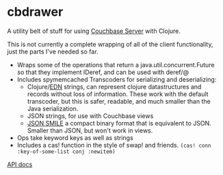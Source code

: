 # cbdrawer

A utility belt of stuff for using [Couchbase Server](http://couchbase.com/) with Clojure.

This is not currently a complete wrapping of all of the client functionality, just the parts I've needed so far.

 * Wraps some of the operations that return a java.util.concurrent.Future so that they implement IDeref, and can be used with deref/@
 * Includes spymemcached Transcoders for serializing and deserializing:
    * Clojure/[EDN](http://edn-format.org) strings, can represent clojure datastructures and records without loss of information. These work with the default transcoder, but this is safer, readable, and much smaller than the Java serialization.
    * JSON strings, for use with Couchbase views
    * [JSON SMILE](http://wiki.fasterxml.com/SmileFormat) a compact binary format that is equivalent to JSON. Smaller than JSON, but won't work in views.
 * Ops take keyword keys as well as strings
 * Includes a cas! function in the style of swap! and friends. `(cas! conn :key-of-some-list conj :newitem)`

[API docs](http://apage43.github.com/cbdrawer/doc/index.html)
